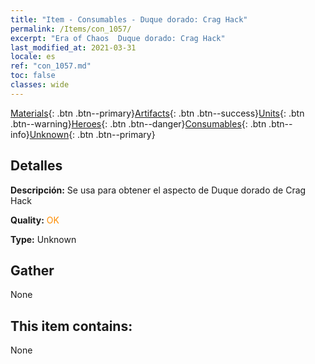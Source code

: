 ```yaml
---
title: "Item - Consumables - Duque dorado: Crag Hack"
permalink: /Items/con_1057/
excerpt: "Era of Chaos  Duque dorado: Crag Hack"
last_modified_at: 2021-03-31
locale: es
ref: "con_1057.md"
toc: false
classes: wide
---
```

 [Materials](/es/Items/){: .btn .btn--primary}[Artifacts](/es/Items/Artifacts/){: .btn .btn--success}[Units](/es/Items/Units/){: .btn .btn--warning}[Heroes](/es/Items/Heroes/){: .btn .btn--danger}[Consumables](/es/Items/Consumables/){: .btn .btn--info}[Unknown](/es/Items/Unknown/){: .btn .btn--primary}

## Detalles
 **Descripción:** Se usa para obtener el aspecto de Duque dorado de Crag Hack

 **Quality:** <span style="color: #FF8C00">OK</span>

 **Type:** Unknown

## Gather

  None

## This item contains:

  None

